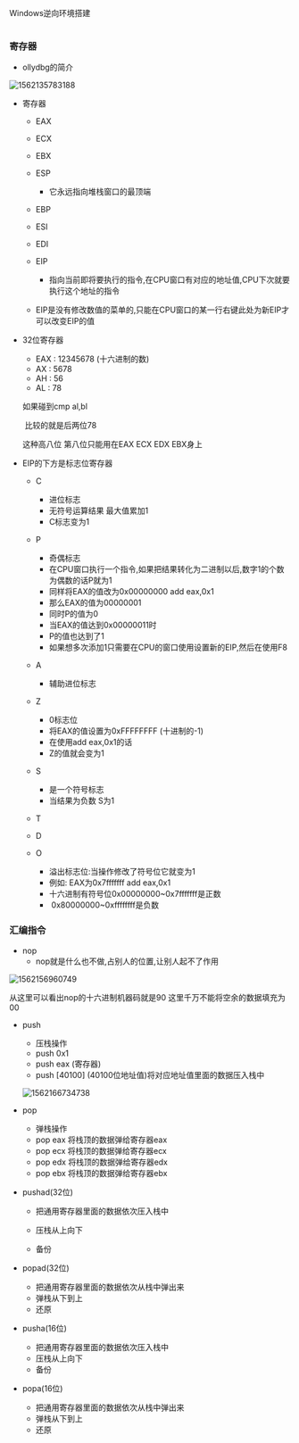 Windows逆向环境搭建

```

```

### 寄存器

- ollydbg的简介

![1562135783188](C:\Users\85896\AppData\Roaming\Typora\typora-user-images\1562135783188.png)



- 寄存器

  - EAX
  
  - ECX
  
  - EBX

  - ESP 
  
    - 它永远指向堆栈窗口的最顶端
  
  - EBP

  - ESI

  - EDI

  - EIP
  
    - 指向当前即将要执行的指令,在CPU窗口有对应的地址值,CPU下次就要执行这个地址的指令
  - EIP是没有修改数值的菜单的,只能在CPU窗口的某一行右键此处为新EIP才可以改变EIP的值
    
    
  
- 32位寄存器

  - EAX :  12345678 (十六进制的数)
  -   AX :           5678
  -   AH :          56
  -   AL  :              78

  如果碰到cmp al,bl

  ​	比较的就是后两位78

  这种高八位  第八位只能用在EAX  ECX  EDX  EBX身上





- EIP的下方是标志位寄存器

  - C
    - 进位标志
    - 无符号运算结果 最大值累加1
    - C标志变为1

  - P
    - 奇偶标志
    - 在CPU窗口执行一个指令,如果把结果转化为二进制以后,数字1的个数为偶数的话P就为1
    - 同样将EAX的值改为0x00000000  add eax,0x1
    - 那么EAX的值为00000001
    - 同时P的值为0
    - 当EAX的值达到0x00000011时
    - P的值也达到了1
    - 如果想多次添加1只需要在CPU的窗口使用设置新的EIP,然后在使用F8

  - A
    - 辅助进位标志

  - Z
    - 0标志位
    - 将EAX的值设置为0xFFFFFFFF  (十进制的-1)
    - 在使用add  eax,0x1的话
    - Z的值就会变为1

  - S
    - 是一个符号标志
    - 当结果为负数  S为1

  - T

  - D

  - O        
    - 溢出标志位:当操作修改了符号位它就变为1
    - 例如: EAX为0x7fffffff    add eax,0x1
    - 十六进制有符号位0x00000000~0x7fffffff是正数
    - ​                               0x80000000~0xffffffff是负数





### 汇编指令

- nop
  - nop就是什么也不做,占别人的位置,让别人起不了作用

![1562156960749](C:\Users\85896\AppData\Roaming\Typora\typora-user-images\1562156960749.png)

从这里可以看出nop的十六进制机器码就是90  这里千万不能将空余的数据填充为00



- push

  - 压栈操作
  - push  0x1
  - push  eax (寄存器)
  - push  [40100]  (40100位地址值)将对应地址值里面的数据压入栈中

  ![1562166734738](C:\Users\85896\AppData\Roaming\Typora\typora-user-images\1562166734738.png)

- pop

  - 弹栈操作
  - pop eax 将栈顶的数据弹给寄存器eax
  - pop ecx 将栈顶的数据弹给寄存器ecx
  - pop edx 将栈顶的数据弹给寄存器edx
  - pop ebx 将栈顶的数据弹给寄存器ebx





- pushad(32位)

  - 把通用寄存器里面的数据依次压入栈中

  - 压栈从上向下

  - 备份

    

- popad(32位)

  - 把通用寄存器里面的数据依次从栈中弹出来
  - 弹栈从下到上
  - 还原



- pusha(16位)
  - 把通用寄存器里面的数据依次压入栈中
  - 压栈从上向下
  - 备份



- popa(16位)
  - 把通用寄存器里面的数据依次从栈中弹出来
  - 弹栈从下到上
  - 还原